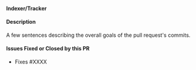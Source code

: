 #### Indexer/Tracker


#### Description
A few sentences describing the overall goals of the pull request's commits.

#### Issues Fixed or Closed by this PR

* Fixes #XXXX